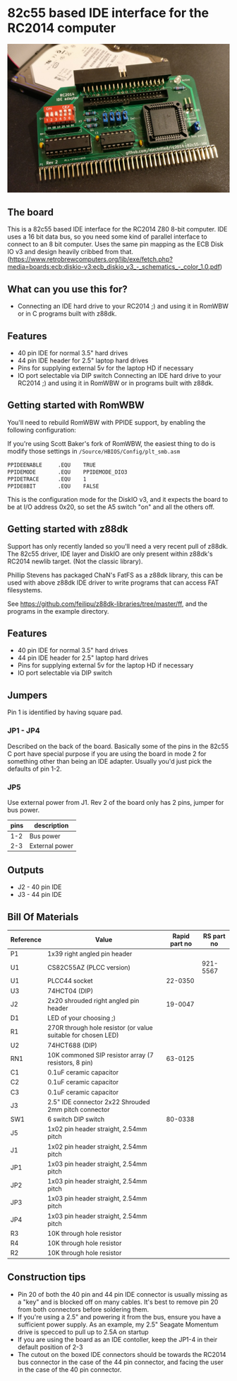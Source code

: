 # 82c55 based IDE interface for the RC2014 computer

![Picture of the board](./board_r2.jpg?raw=true)

## The board
This is a 82c55 based IDE interface for the RC2014 Z80 8-bit computer. IDE uses a 16 bit data bus, so you need some kind of parallel interface to connect to an 8 bit computer.
Uses the same pin mapping as the ECB Disk IO v3 and design heavily cribbed from that. (https://www.retrobrewcomputers.org/lib/exe/fetch.php?media=boards:ecb:diskio-v3:ecb_diskio_v3_-_schematics_-_color_1.0.pdf)

## What can you use this for?

* Connecting an IDE hard drive to your RC2014 ;) and using it in RomWBW or in C programs built with z88dk.

## Features

* 40 pin IDE for normal 3.5" hard drives
* 44 pin IDE header for 2.5" laptop hard drives
* Pins for supplying external 5v for the laptop HD if necessary
* IO port selectable via DIP switch
Connecting an IDE hard drive to your RC2014 ;) and using it in RomWBW or in programs built with z88dk.

## Getting started with RomWBW
You'll need to rebuild RomWBW with PPIDE support, by enabling the following configuration:

If you're using Scott Baker's fork of RomWBW, the easiest thing to do is modify those settings in ```/Source/HBIOS/Config/plt_smb.asm```

```
PPIDEENABLE     .EQU    TRUE    
PPIDEMODE       .EQU    PPIDEMODE_DIO3  
PPIDETRACE      .EQU    1              
PPIDE8BIT       .EQU    FALSE    
```

This is the configuration mode for the DiskIO v3, and it expects the board to be at I/O address 0x20, so set the A5 switch "on" and all the others off.

## Getting started with z88dk
Support has only recently landed  so you'll need a very recent pull of z88dk.
The 82c55 driver, IDE layer and DiskIO are only present within z88dk's RC2014 newlib target. (Not the classic library). 

Phillip Stevens has packaged ChaN's FatFS as a z88dk library, this can be used with above z88dk IDE driver to write programs that can access FAT filesystems.

See https://github.com/feilipu/z88dk-libraries/tree/master/ff, and the programs in the example directory.

## Features

* 40 pin IDE for normal 3.5" hard drives
* 44 pin IDE header for 2.5" laptop hard drives
* Pins for supplying external 5v for the laptop HD if necessary
* IO port selectable via DIP switch

## Jumpers

Pin 1 is identified by having square pad.

### JP1 - JP4
Described on the back of the board. Basically some of the pins in the 82c55 C port have special purpose if you are using the board in mode 2 for something other than being an IDE adapter. Usually you'd just pick the defaults of pin 1-2.

### JP5
Use external power from J1. Rev 2 of the board only has 2 pins, jumper for bus power.

pins|description
----|------------
1-2 | Bus power
2-3 | External power

## Outputs

* J2 - 40 pin IDE
* J3 - 44 pin IDE

## Bill Of Materials

Reference| Value|Rapid part no|RS part no|
---------|------|-------------|----------|
P1|1x39 right angled pin header
U1|CS82C55AZ (PLCC version)||921-5567
U1|PLCC44 socket|22-0350|
U3|74HCT04 (DIP)
J2|2x20 shrouded right angled pin header|19-0047|
D1|LED of your choosing ;)
R1|270R through hole resistor (or value suitable for chosen LED)
U2|74HCT688 (DIP)
RN1|10K commoned SIP resistor array (7 resistors, 8 pin)|63-0125|
C1|0.1uF ceramic capacitor
C2|0.1uF ceramic capacitor
C3|0.1uF ceramic capacitor
J3|2.5" IDE connector 2x22 Shrouded 2mm pitch connector
SW1|6 switch DIP switch|80-0338
J5|1x02 pin header straight, 2.54mm pitch
J1|1x02 pin header straight, 2.54mm pitch
JP1|1x03 pin header straight, 2.54mm pitch
JP2|1x03 pin header straight, 2.54mm pitch
JP3|1x03 pin header straight, 2.54mm pitch
JP4|1x03 pin header straight, 2.54mm pitch
R3|10K through hole resistor
R4|10K through hole resistor
R2|10K through hole resistor

## Construction tips
* Pin 20 of both the 40 pin and 44 pin IDE connector is usually missing as a "key" and is blocked off on many cables. It's best to remove pin 20 from both connectors before soldering them.
* If you're using a 2.5" and powering it from the bus, ensure you have a sufficient power supply. As an example, my 2.5" Seagate Momentum drive is specced to pull up to 2.5A on startup
* If you are using the board as an IDE contoller, keep the JP1-4 in their default position of 2-3
* The cutout on the boxed IDE connectors should be towards the RC2014 bus connector in the case of the 44 pin connector, and facing the user in the case of the 40 pin connector.


